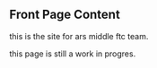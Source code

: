 ## Front Page Content

this is the site for ars middle ftc team.

this page is still a work in progres.
